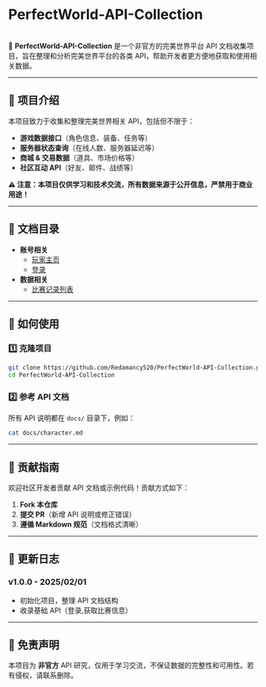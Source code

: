 # PerfectWorld-API-Collection

\
📢 **PerfectWorld-API-Collection** 是一个非官方的完美世界平台 API 文档收集项目，旨在整理和分析完美世界平台的各类 API，帮助开发者更方便地获取和使用相关数据。

---

## 🚀 项目介绍

本项目致力于收集和整理完美世界相关 API，包括但不限于：

- **游戏数据接口**（角色信息、装备、任务等）
- **服务器状态查询**（在线人数、服务器延迟等）
- **商城 & 交易数据**（道具、市场价格等）
- **社区互动 API**（好友、邮件、战绩等）

**⚠️ 注意：本项目仅供学习和技术交流，所有数据来源于公开信息，严禁用于商业用途！**

---

## 📂 文档目录

+ **账号相关**
    - [玩家主页](https://github.com/Redamancy520/PerfectWorld-API-Collection/blob/master/docs/account/detailStats.md)
    - [登录](https://github.com/Redamancy520/PerfectWorld-API-Collection/blob/master/docs/account/login.md)
+ **数据相关**
    - [比赛记录列表](https://github.com/Redamancy520/PerfectWorld-API-Collection/blob/master/docs/data/matchlist.md)


---

## 🔧 如何使用

### 1️⃣ 克隆项目

```bash
git clone https://github.com/Redamancy520/PerfectWorld-API-Collection.git
cd PerfectWorld-API-Collection
```

### 2️⃣ 参考 API 文档

所有 API 说明都在 `docs/` 目录下，例如：

```bash
cat docs/character.md
```

---

## 🤝 贡献指南

欢迎社区开发者贡献 API 文档或示例代码！贡献方式如下：

1. **Fork 本仓库**
2. **提交 PR**（新增 API 说明或修正错误）
3. **遵循 Markdown 规范**（文档格式清晰）

---

## 📌 更新日志

### **v1.0.0 - 2025/02/01**

- 初始化项目，整理 API 文档结构
- 收录基础 API（登录,获取比赛信息）



---

## 📜 免责声明

本项目为 **非官方** API 研究，仅用于学习交流，不保证数据的完整性和可用性。若有侵权，请联系删除。


